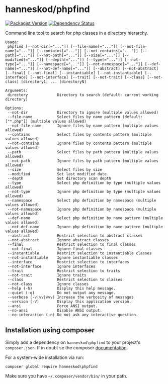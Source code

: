 # hanneskod/phpfind

[![Packagist Version](https://img.shields.io/packagist/v/hanneskod/phpfind.svg?style=flat-square)](https://packagist.org/packages/hanneskod/phpfind)
[![Dependency Status](https://img.shields.io/gemnasium/hanneskod/phpfind.svg?style=flat-square)](https://gemnasium.com/hanneskod/phpfind)

Command line tool to search for php classes in a directory hierarchy.


    Usage:
     phpfind [--not-dir[="..."]] [--file-name[="..."]] [--not-file-name[="..."]] [--contains[="..."]] [--not-contains[="..."]] [--path[="..."]] [--not-path[="..."]] [--size[="..."]] [--modified[="..."]] [--depth[="..."]] [--type[="..."]] [--not-type[="..."]] [--namespace[="..."]] [--not-namespace[="..."]] [--def-name[="..."]] [--not-def-name[="..."]] [--abstract] [--not-abstract] [--final] [--not-final] [--instantiable] [--not-instantiable] [--interface] [--not-interface] [--trait] [--not-trait] [--class] [--not-class] [directory1] ... [directoryN]

    Arguments:
     directory             Directory to search (default: current working directory)

    Options:
     --not-dir             Directory to ignore (multiple values allowed)
     --file-name           Select files by name pattern (default: ["*.php"]) (multiple values allowed)
     --not-file-name       Ignore files by name pattern (multiple values allowed)
     --contains            Select files by contents pattern (multiple values allowed)
     --not-contains        Ignore files by contents pattern (multiple values allowed)
     --path                Select files by path pattern (multiple values allowed)
     --not-path            Ignore files by path pattern (multiple values allowed)
     --size                Select files by size
     --modified            Set last modified date
     --depth               Set directory scan depth
     --type                Select php definition by type (multiple values allowed)
     --not-type            Ignore php definition by type (multiple values allowed)
     --namespace           Select php definition by namespace (multiple values allowed)
     --not-namespace       Ignore php definition by namespace (multiple values allowed)
     --def-name            Select php definition by name pattern (multiple values allowed)
     --not-def-name        Ignore php definition by name pattern (multiple values allowed)
     --abstract            Restrict selection to abstract classes
     --not-abstract        Ignore abstract classes
     --final               Restrict selection to final classes
     --not-final           Ignore final classes
     --instantiable        Restrict selection to instantiable classes
     --not-instantiable    Ignore instantiable classes
     --interface           Restrict selection to interfaces
     --not-interface       Ignore interfaces
     --trait               Restrict selection to traits
     --not-trait           Ignore traits
     --class               Restrict selection to classes
     --not-class           Ignore classes
     --help (-h)           Display this help message.
     --quiet (-q)          Do not output any message.
     --verbose (-v|vv|vvv) Increase the verbosity of messages
     --version (-V)        Display this application version.
     --ansi                Force ANSI output.
     --no-ansi             Disable ANSI output.
     --no-interaction (-n) Do not ask any interactive question.


## Installation using composer

Simply add a dependency on `hanneskod\phpfind` to your project's `composer.json`.
If in doubt se the composer [documentation](http://getcomposer.org/).

For a system-wide installation via run:

    composer global require hanneskod\phpfind

Make sure you have `~/.composer/vendor/bin/` in your path.
